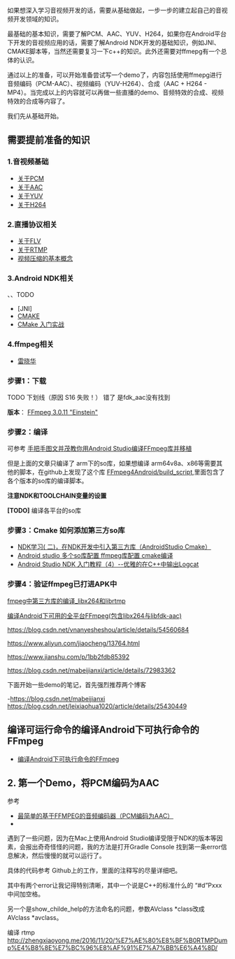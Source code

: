 如果想深入学习音视频开发的话，需要从基础做起，一步一步的建立起自己的音视频开发领域的知识。

最基础的基本知识，需要了解PCM、AAC、YUV、H264，如果你在Android平台下开发的音视频应用的话，需要了解Android NDK开发的基础知识，例如JNI、CMAKE脚本等，当然还需要复习一下c++的知识。此外还需要对ffmepg有一个总体的认识。

通过以上的准备，可以开始准备尝试写一个demo了，内容包括使用ffmepg进行音频编码（PCM-AAC）、视频编码（YUV-H264）、合成（AAC + H264 - MP4）。当完成以上的内容就可以再做一些直播的demo、音频特效的合成、视频特效的合成等内容了。

我们先从基础开始。


## 需要提前准备的知识

### 1.音视频基础

- [关于PCM](https://github.com/sparkfengbo/AndroidNotes/blob/master/%E9%9F%B3%E8%A7%86%E9%A2%91%E5%A4%84%E7%90%86/PCM.md)
- [关于AAC](https://github.com/sparkfengbo/AndroidNotes/blob/master/%E9%9F%B3%E8%A7%86%E9%A2%91%E5%A4%84%E7%90%86/AAC.md)
- [关于YUV](https://github.com/sparkfengbo/AndroidNotes/blob/master/%E9%9F%B3%E8%A7%86%E9%A2%91%E5%A4%84%E7%90%86/YUV.md)
- [关于H264](https://github.com/sparkfengbo/AndroidNotes/blob/master/%E9%9F%B3%E8%A7%86%E9%A2%91%E5%A4%84%E7%90%86/H264.md)


### 2.直播协议相关

- [关于FLV](https://github.com/sparkfengbo/AndroidNotes/blob/master/%E9%9F%B3%E8%A7%86%E9%A2%91%E5%A4%84%E7%90%86/FLV.md)
- [关于RTMP](https://github.com/sparkfengbo/AndroidNotes/blob/master/%E9%9F%B3%E8%A7%86%E9%A2%91%E5%A4%84%E7%90%86/RTMP.md)
- [视频压缩的基本概念](https://github.com/sparkfengbo/AndroidNotes/blob/master/%E9%9F%B3%E8%A7%86%E9%A2%91%E5%A4%84%E7%90%86/%E8%A7%86%E9%A2%91%E5%8E%8B%E7%BC%A9%E7%9A%84%E5%9F%BA%E6%9C%AC%E6%A6%82%E5%BF%B5.md)


### 3.Android NDK相关

、、TODO

- [JNI]
- [CMAKE]()
- [CMake 入门实战](http://www.hahack.com/codes/cmake/)

### 4.ffmpeg相关

- [雷晓华]()



### 步骤1：下载


TODO 下划线（原因  S16 失败！）  错了 是fdk_aac没有找到


**版本**： [FFmpeg 3.0.11 "Einstein"](http://ffmpeg.org/download.html#releases)




### 步骤2：编译


可参考 [手把手图文并茂教你用Android Studio编译FFmpeg库并移植](https://blog.csdn.net/hejjunlin/article/details/52661331)

但是上面的文章只编译了 arm下的so库，如果想编译 arm64v8a、x86等需要其他的脚本，在github上发现了这个库 [FFmpeg4Android/build_script](https://github.com/mabeijianxi/FFmpeg4Android),里面包含了各个版本的so库的编译脚本。

**注意NDK和TOOLCHAIN变量的设置**

**[TODO]** 编译各平台的so库

### 步骤3：Cmake 如何添加第三方so库

- [NDK学习( 二)，在NDK开发中引入第三方库（AndroidStudio Cmake）](https://blog.csdn.net/mxw3755/article/details/56676923)
- [Android studio 多个so库配置 ffmpeg库配置 cmake编译](https://blog.csdn.net/m0_37677536/article/details/78561085)
- [Android Studio NDK 入门教程（4）--优雅的在C++中输出Logcat](https://blog.csdn.net/venusic/article/details/52294815)


### 步骤4：验证ffmpeg已打进APK中



[fmpeg中第三方库的编译_libx264和librtmp
](https://blog.csdn.net/jiandanjiuhao_88/article/details/54694029)

[编译Android下可用的全平台FFmpeg(包含libx264与libfdk-aac)](https://blog.csdn.net/mabeijianxi/article/details/74544879)

https://blog.csdn.net/vnanyesheshou/article/details/54560684


https://www.aliyun.com/jiaocheng/13764.html

https://www.jianshu.com/p/1bb2fdb85392

https://blog.csdn.net/mabeijianxi/article/details/72983362


下面开始一些demo的笔记，首先强烈推荐两个博客


-https://blog.csdn.net/mabeijianxi
https://blog.csdn.net/leixiaohua1020/article/details/25430449



## 编译可运行命令的编译Android下可执行命令的FFmpeg


- [编译Android下可执行命令的FFmpeg](https://blog.csdn.net/mabeijianxi/article/details/72904694)

## 2. 第一个Demo，将PCM编码为AAC

参考

- [最简单的基于FFMPEG的音频编码器（PCM编码为AAC）](https://blog.csdn.net/leixiaohua1020/article/details/25430449)
- []()



遇到了一些问题，因为在Mac上使用Android Studio编译受限于NDK的版本等因素，会报出奇奇怪怪的问题，我的方法是打开Gradle Console 找到第一条error信息解决，然后慢慢的就可以运行了。

具体的代码参考 Github上的工作，里面的注释写的尽量详细吧。

其中有两个error让我记得特别清晰，其中一个说是C++的标准什么的 “#d”Pxxx   中间加空格。

另一个是show_childe_help的方法命名的问题，参数AVclass *class改成 AVclass *avclass。


编译  rtmp  http://zhengxiaoyong.me/2016/11/20/%E7%AE%80%E8%BF%B0RTMPDump%E4%B8%8E%E7%BC%96%E8%AF%91%E7%A7%BB%E6%A4%8D/